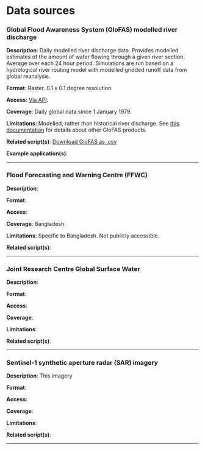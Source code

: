 # Data sources

### Global Flood Awareness System (GloFAS) modelled river discharge

__Description__: Daily modelled river discharge data. Provides modelled estimates of the amount of water flowing through a given river section. Average over each 24 hour period. Simulations are run based on a hydrological river routing model with modelled gridded runoff data from global reanalysis. 

__Format__: Raster. 0.1 x 0.1 degree resolution. 

__Access__: [Via API](https://cds.climate.copernicus.eu/cdsapp#!/dataset/cems-glofas-historical?tab=overview). 

__Coverage__: Daily global data since 1 January 1979. 

__Limitations__: Modelled, rather than historical river discharge. See [this documentation](https://www.globalfloods.eu/) for details about other GloFAS products. 

__Related script(s)__: [Download GloFAS as .csv](https://github.com/OCHA-DAP/pa-anticipatory-action/blob/main/analyses/bangladesh/scripts/d01_data/GetGLOFAS_data.py)

__Example application(s)__:

---

### Flood Forecasting and Warning Centre (FFWC)

__Description__:  

__Format__:  

__Access__: 

__Coverage__: Bangladesh.  

__Limitations__: Specific to Bangladesh. Not publicly accessible. 

__Related script(s)__: 

---

### Joint Research Centre Global Surface Water 

__Description__:  

__Format__:  

__Access__: 

__Coverage__:   

__Limitations__:

__Related script(s)__:

---

### Sentinel-1 synthetic aperture radar (SAR) imagery 

__Description__: This imagery

__Format__:  

__Access__: 

__Coverage__:   

__Limitations__: 

__Related script(s)__:

---